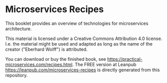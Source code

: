 # Microservices Recipes

This booklet provides an overview of technologies for microservices
architecture.

This material is licensed under a Creative Commons Attribution 4.0
license. I.e. the material might be used and adapted as long as the
name of the creator ("Eberhard Wolff") is attributed.

You can download or buy the finished book, see
<https://practical-microservices.com/recipes.html>. The FREE version
at Leanpub <https://leanpub.com/microservices-recipes> is directly
generated from this repository.
